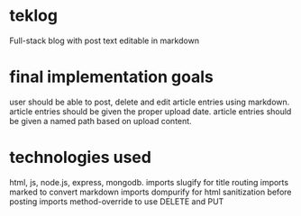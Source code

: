 # teklog
Full-stack blog with post text editable in markdown

# final implementation goals
user should be able to post, delete and edit article entries using markdown. article entries should be given the proper upload date. article entries should be given a named path based on upload content.

# technologies used
html, js, node.js, express, mongodb.
imports slugify for title routing
imports marked to convert markdown
imports dompurify for html sanitization before posting
imports method-override to use DELETE and PUT
